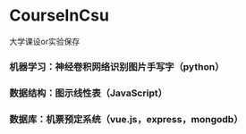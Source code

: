 # CourseInCsu
大学课设or实验保存

### 机器学习：神经卷积网络识别图片手写字（python）
### 数据结构：图示线性表（JavaScript）
### 数据库：机票预定系统（vue.js，express，mongodb）
